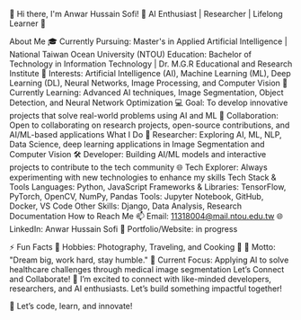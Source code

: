 👋 Hi there, I'm Anwar Hussain Sofi!
🚀 AI Enthusiast | Researcher | Lifelong Learner 🚀

About Me
🎓 Currently Pursuing: Master's in Applied Artificial Intelligence | National Taiwan Ocean University (NTOU)
   Education: Bachelor of Technology in Information Technology | Dr. M.G.R Educational and Research Institute
👀 Interests: Artificial Intelligence (AI), Machine Learning (ML), Deep Learning (DL), Neural Networks, Image Processing, and Computer Vision
🌱 Currently Learning: Advanced AI techniques, Image Segmentation, Object Detection, and Neural Network Optimization
💻 Goal: To develop innovative projects that solve real-world problems using AI and ML
💞️ Collaboration: Open to collaborating on research projects, open-source contributions, and AI/ML-based applications
What I Do
🌟 Researcher: Exploring AI, ML, NLP, Data Science, deep learning applications in Image Segmentation and Computer Vision
🛠️ Developer: Building AI/ML models and interactive projects to contribute to the tech community
🌐 Tech Explorer: Always experimenting with new technologies to enhance my skills
Tech Stack & Tools
Languages: Python, JavaScript
Frameworks & Libraries: TensorFlow, PyTorch, OpenCV, NumPy, Pandas
Tools: Jupyter Notebook, GitHub, Docker, VS Code
Other Skills: Django, Data Analysis, Research Documentation
How to Reach Me
📫 Email: 11318004@mail.ntou.edu.tw
🌐 LinkedIn: Anwar Hussain Sofi
🌱 Portfolio/Website: in progress

⚡ Fun Facts
📸 Hobbies: Photography, Traveling, and Cooking 🍳
🌟 Motto: "Dream big, work hard, stay humble."
🚀 Current Focus: Applying AI to solve healthcare challenges through medical image segmentation
Let’s Connect and Collaborate! 🤝
I’m excited to connect with like-minded developers, researchers, and AI enthusiasts. Let’s build something impactful together!

🚀 Let’s code, learn, and innovate!
